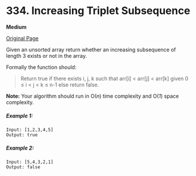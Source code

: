 # 334. Increasing Triplet Subsequence

**Medium**

[Original Page](https://leetcode.com/problems/increasing-triplet-subsequence/)

Given an unsorted array return whether an increasing subsequence of length 3 exists or not in the array.

Formally the function should:

> Return true if there exists i, j, k 
> such that arr[i] < arr[j] < arr[k] given 0 ≤ i < j < k ≤ n-1 else return false.

__Note:__ Your algorithm should run in O(_n_) time complexity and O(_1_) space complexity.

##### Example 1:
```
Input: [1,2,3,4,5]
Output: true
```

##### Example 2:
```
Input: [5,4,3,2,1]
Output: false
```
